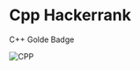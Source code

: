# Cpp Hackerrank

C++ Golde Badge

![CPP](https://user-images.githubusercontent.com/84318379/137150231-90c740bc-b00b-4889-805a-6f269c7e2134.png)

